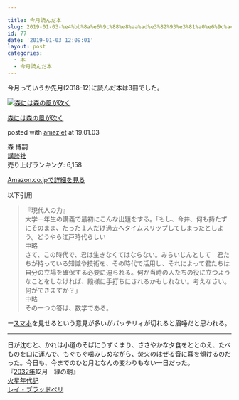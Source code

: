 ```yaml
---

title: 今月読んだ本
slug: 2019-01-03-%e4%bb%8a%e6%9c%88%e8%aa%ad%e3%82%93%e3%81%a0%e6%9c%ac-4
id: 77
date: '2019-01-03 12:09:01'
layout: post
categories:
  - 本
  - 今月読んだ本
---
```


今月っていうか先月(2018-12)に読んだ本は3冊でした。



 [![森には森の風が吹く](https://cdn-ak.f.st-hatena.com/images/fotolife/p/peipeipe/20190630/20190630170205.jpg)](http://www.amazon.co.jp/exec/obidos/ASIN/4065136547/peipeipe-22/ref=nosim/) 



[森には森の風が吹く](http://www.amazon.co.jp/exec/obidos/ASIN/4065136547/peipeipe-22/ref=nosim/)

posted with [amazlet](http://www.amazlet.com/ "amazlet") at 19.01.03



森 博嗣  
[講談社](http://d.hatena.ne.jp/keyword/%B9%D6%C3%CC%BC%D2)  
売り上げランキング: 6,158  




[Amazon.co.jpで詳細を見る](http://www.amazon.co.jp/exec/obidos/ASIN/4065136547/peipeipe-22/ref=nosim/)







以下引用

> 『現代人の力』  
> 大学一年生の講義で最初にこんな出題をする。「もし、今井、何も持たずにそのまま、たった１人だけ過去へタイムスリップしてしまったとしよう。どうやら江戸時代らしい  
> 中略  
> さて、この時代で、君は生きなくてはならない。みらいじんとして　君たちが持っている知識や技術を、その時代で活用し、それによって君たちは自分の立場を確保する必要に迫られる。何か当時の人たちの役に立つようなことをしなければ、殿様に手打ちにされるかもしれない。考えなさい。何ができますか？」  
> 中略  
> その一つの答は、数学である。

ー[スマホ](http://d.hatena.ne.jp/keyword/%A5%B9%A5%DE%A5%DB)を見せるという意見が多いがバッテリィが切れると眉唾だと思われる。  

* * *

日が沈むと、かれは小道のそばにうずくまり、ささやかな夕食をととのえ、たべものを口に運んで、もぐもぐ噛みしめながら、焚火のはぜる音に耳を傾けるのだった。今日も、今までのひと月となんの変わりもない一日だった。  
『[2032年](http://d.hatena.ne.jp/keyword/2032%C7%AF)12月　緑の朝』  
[火星年代記](https://amzn.to/2F4A2aN)  
[レイ・ブラッドベリ](http://d.hatena.ne.jp/keyword/%A5%EC%A5%A4%A1%A6%A5%D6%A5%E9%A5%C3%A5%C9%A5%D9%A5%EA)